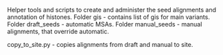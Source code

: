 Helper tools and scripts
to create and administer the seed alignments and annotation of histones.
Folder gis - contains list of gis for main variants.
Folder draft_seeds - automatic MSAs.
Folder manual_seeds - manual alignments, that override automatic.

copy_to_site.py - copies alignments from draft and manual to site.

